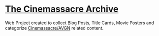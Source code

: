 # [The Cinemassacre Archive](https://cinemassacre-archive.github.io/)

Web Project created to collect Blog Posts, Title Cards, Movie Posters and categorize [Cinemassacre/AVGN](https://www.youtube.com/user/JamesNintendoNerd) related content.
